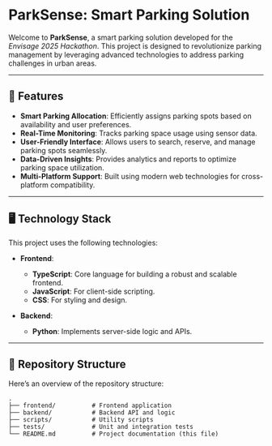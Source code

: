 # ParkSense: Smart Parking Solution

Welcome to **ParkSense**, a smart parking solution developed for the *Envisage 2025 Hackathon*. This project is designed to revolutionize parking management by leveraging advanced technologies to address parking challenges in urban areas.

---

## 🚀 Features

- **Smart Parking Allocation**: Efficiently assigns parking spots based on availability and user preferences.
- **Real-Time Monitoring**: Tracks parking space usage using sensor data.
- **User-Friendly Interface**: Allows users to search, reserve, and manage parking spots seamlessly.
- **Data-Driven Insights**: Provides analytics and reports to optimize parking space utilization.
- **Multi-Platform Support**: Built using modern web technologies for cross-platform compatibility.

---

## 🖥️ Technology Stack

This project uses the following technologies:

- **Frontend**: 
  - **TypeScript**: Core language for building a robust and scalable frontend.
  - **JavaScript**: For client-side scripting.
  - **CSS**: For styling and design.

- **Backend**: 
  - **Python**: Implements server-side logic and APIs.

---

## 📂 Repository Structure

Here’s an overview of the repository structure:

```plaintext
.
├── frontend/          # Frontend application
├── backend/           # Backend API and logic
├── scripts/           # Utility scripts
├── tests/             # Unit and integration tests
└── README.md          # Project documentation (this file)
